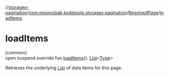 //[storagex-pagination](../../../index.md)/[com.mooncloak.kodetools.storagex.pagination](../index.md)/[ResolvedPage](index.md)/[loadItems](load-items.md)

# loadItems

[common]\
open suspend override fun [loadItems](load-items.md)(): [List](https://kotlinlang.org/api/latest/jvm/stdlib/kotlin.collections/-list/index.html)&lt;[Type](index.md)&gt;

Retrieves the underlying [List](https://kotlinlang.org/api/latest/jvm/stdlib/kotlin.collections/-list/index.html) of data items for this page.

